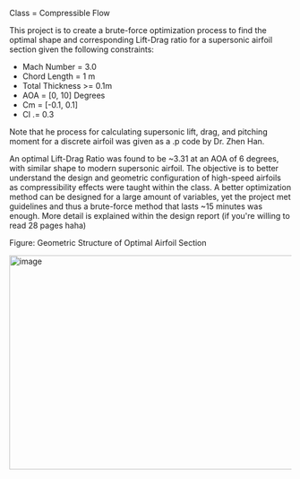 Class = Compressible Flow

This project is to create a brute-force optimization process to find the optimal shape and corresponding Lift-Drag ratio for a supersonic airfoil section given the following constraints:

- Mach Number = 3.0
- Chord Length = 1 m
- Total Thickness >= 0.1m
- AOA = [0, 10] Degrees
- Cm = [-0.1, 0.1]
- Cl .= 0.3

Note that he process for calculating supersonic lift, drag, and pitching moment for a discrete airfoil was given as a .p code by Dr. Zhen Han. 

An optimal Lift-Drag Ratio was found to be ~3.31 at an AOA of 6 degrees, with similar shape to modern supersonic airfoil. The objective is to better understand the design and geometric configuration of high-speed airfoils as compressibility effects were taught within the class. A better optimization method can be designed for a large amount of variables, yet the project met guidelines and thus a brute-force method that lasts ~15 minutes was enough. More detail is explained within the design report (if you're willing to read 28 pages haha)

Figure: Geometric Structure of Optimal Airfoil Section

<img width="514" height="382" alt="image" src="https://github.com/user-attachments/assets/e21ddd16-ac28-414c-a74f-25c09b397b4b" />
